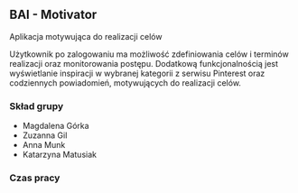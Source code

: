 ## BAI - Motivator

Aplikacja motywująca do realizacji celów

Użytkownik po zalogowaniu ma możliwość zdefiniowania celów i terminów realizacji oraz monitorowania postępu. Dodatkową funkcjonalnością jest wyświetlanie inspiracji w wybranej kategorii z serwisu Pinterest oraz codziennych powiadomień, motywujących do realizacji celów.

### Skład grupy

- Magdalena Górka
- Zuzanna Gil
- Anna Munk
- Katarzyna Matusiak

### Czas pracy
